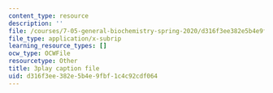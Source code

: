 ```yaml
---
content_type: resource
description: ''
file: /courses/7-05-general-biochemistry-spring-2020/d316f3ee382e5b4e9fbf1c4c92cdf064_i6GlN02PDr8.srt
file_type: application/x-subrip
learning_resource_types: []
ocw_type: OCWFile
resourcetype: Other
title: 3play caption file
uid: d316f3ee-382e-5b4e-9fbf-1c4c92cdf064
---
```

